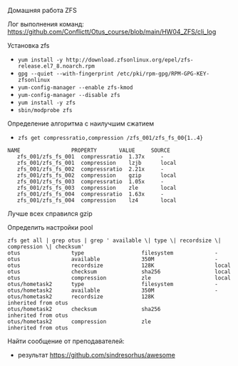 Домашняя работа ZFS

Лог выполнения команд: https://github.com/Conflictt/Otus_course/blob/main/HW04_ZFS/cli_log

Установка zfs
- `yum install -y http://download.zfsonlinux.org/epel/zfs-release.el7_8.noarch.rpm`
- `gpg --quiet --with-fingerprint /etc/pki/rpm-gpg/RPM-GPG-KEY-zfsonlinux`
- `yum-config-manager --enable zfs-kmod`
- `yum-config-manager --disable zfs`
- `yum install -y zfs`
- `sbin/modprobe zfs`

Определение алгоритма с наилучшим сжатием
- `zfs get compressratio,compression /zfs_001/zfs_fs_00{1..4}`
 ```
 NAME                PROPERTY       VALUE     SOURCE
    zfs_001/zfs_fs_001  compressratio  1.37x     -
    zfs_001/zfs_fs_001  compression    lzjb      local
    zfs_001/zfs_fs_002  compressratio  2.21x     -
    zfs_001/zfs_fs_002  compression    gzip      local
    zfs_001/zfs_fs_003  compressratio  1.05x     -
    zfs_001/zfs_fs_003  compression    zle       local
    zfs_001/zfs_fs_004  compressratio  1.63x     -
    zfs_001/zfs_fs_004  compression    lz4       local
 ```

Лучше всех справился gzip

Определить настройки pool
```
zfs get all | grep otus | grep ' available \| type \| recordsize \| compression \| checksum'
otus                type                  filesystem             -
otus                available             350M                   -
otus                recordsize            128K                   local
otus                checksum              sha256                 local
otus                compression           zle                    local
otus/hometask2      type                  filesystem             -
otus/hometask2      available             350M                   -
otus/hometask2      recordsize            128K                   inherited from otus
otus/hometask2      checksum              sha256                 inherited from otus
otus/hometask2      compression           zle                    inherited from otus
```

Найти сообщение от преподавателей:
- результат https://github.com/sindresorhus/awesome
